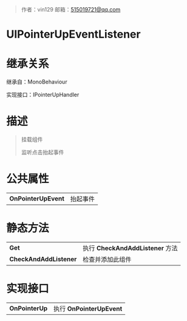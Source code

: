 >作者：vin129     邮箱：515019721@qq.com

# UIPointerUpEventListener

# 继承关系

继承自：MonoBehaviour

实现接口：IPointerUpHandler

# 描述

> 挂载组件
>
> 监听点击抬起事件

# 公共属性

|                      |          |
| -------------------- | -------- |
| **OnPointerUpEvent** | 抬起事件 |

# 静态方法

|                         |                                   |
| ----------------------- | --------------------------------- |
| **Get**                 | 执行 **CheckAndAddListener** 方法 |
| **CheckAndAddListener** | 检查并添加此组件                  |

# 实现接口

|                 |                           |
| --------------- | ------------------------- |
| **OnPointerUp** | 执行 **OnPointerUpEvent** |

